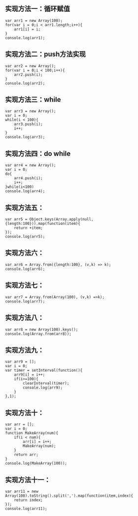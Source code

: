 ## 实现方法一：循环赋值

```
var arr1 = new Array(100);
for(var i = 0;i < arr1.length;i++){
    arr1[i] = i;
}
console.log(arr1);
```

## 实现方法二：push方法实现

```
var arr2 = new Array();
for(var i = 0;i < 100;i++){
    arr2.push(i);
}
console.log(arr2);
```

## 实现方法三：while

```
var arr3 = new Array();
var i = 0;
while(i < 100){
    arr3.push(i);
    i++;
}
console.log(arr3);
```

## 实现方法四：do while

```
var arr4 = new Array();
var i = 0;
do{
    arr4.push(i);
    i++;
}while(i<100)
console.log(arr4);
```

## 实现方法五：

```
var arr5 = Object.keys(Array.apply(null, {length:100})).map(function(item){
    return +item;
});
console.log(arr5);
```

## 实现方法六：

```
var arr6 = Array.from({length:100}, (v,k) => k);
console.log(arr6);
```

## 实现方法七：

```
var arr7 = Array.from(Array(100), (v,k) =>k);
console.log(arr7);
```

## 实现方法八：

```
var arr8 = new Array(100).keys();
console.log(Array.from(arr8));
```

## 实现方法九： 

```
var arr9 = [];
var i = 0;
var timer = setInterval(function(){
    arr9[i] = i++;
    if(i>=100){
        clearInterval(timer);
        console.log(arr9);
    }
},1);
```

## 实现方法十：

```
var arr = [];
var i = 0;
function MakeArray(num){
    if(i < num){
        arr[i] = i++;
        MakeArray(num);
    }
    return arr;
}
console.log(MakeArray(100));
```

## 实现方法十一：

```
var arr11 = new Array(100).toString().split(',').map(function(item,index){
    return index;
});
console.log(arr11);
```